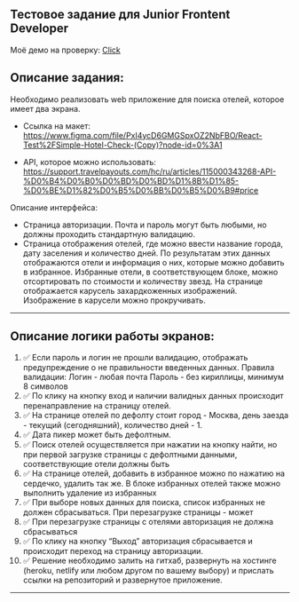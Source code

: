 ## Тестовое задание для Junior Frontent Developer

Моё демо на проверку: [Click](https://hotels-checker.vercel.app/login)

## Описание задания:

Необходимо реализовать web приложение для поиска отелей, которое имеет два экрана.

- Ссылка на макет: https://www.figma.com/file/PxI4ycD6GMGSpxOZ2NbFBO/React-Test%2FSimple-Hotel-Check-(Copy)?node-id=0%3A1

- API, которое можно использовать: https://support.travelpayouts.com/hc/ru/articles/115000343268-API-%D0%B4%D0%B0%D0%BD%D0%BD%D1%8B%D1%85-%D0%BE%D1%82%D0%B5%D0%BB%D0%B5%D0%B9#price

Описание интерфейса:

- Страница авторизации. Почта и пароль могут быть любыми, но должны проходить стандартную валидацию.
- Страница отображения отелей, где можно ввести название города, дату заселения и количество дней. По результатам этих данных отображаются отели и информация о них, которые можно добавить в избранное. Избранные отели, в соответствующем блоке, можно отсортировать по стоимости и количеству звезд. На странице отображается карусель захардкоженных изображений. Изображение в карусели можно прокручивать.

---

## Описание логики работы экранов:

1. :white_check_mark: Если пароль и логин не прошли валидацию, отображать предупреждение о не правильности введенных данных. Правила валидации:
     Логин - любая почта
     Пароль - без кириллицы, минимум 8 символов
2. :white_check_mark: По клику на кнопку вход и наличии валидных данных происходит перенаправление на страницу отелей.
3. :white_check_mark: На странице отелей по дефолту стоит город - Москва, день заезда - текущий (сегодняшний), количество дней - 1.
4. :white_check_mark: Дата пикер может быть дефолтным.
5. :white_check_mark: Поиск отелей осуществляется при нажатии на кнопку найти, но при первой
     загрузке страницы с дефолтными данными, соответствующие отели должны быть
6. :white_check_mark: На странице отелей, добавить в избранное можно по нажатию на сердечко,
     удалить так же. В блоке избранных отелей также можно выполнить удаление из
     избранных
7. :white_check_mark: При выборе новых данных для поиска, список избранных не должен
     сбрасываться. При перезагрузке страницы - может
8. :white_check_mark: При перезагрузке страницы с отелями авторизация не должна сбрасываться
9. :white_check_mark: По клику на кнопку “Выход” авторизация сбрасывается и происходит переход
     на страницу авторизации.
10. :white_check_mark: Решение необходимо залить на гитхаб, развернуть на хостинге (heroku, netlify
      или любом другом по вашему выбору) и прислать ссылки на репозиторий и
      развернутое приложение.

---

